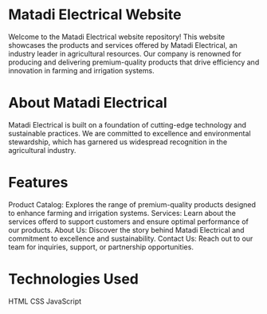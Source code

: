 # Matadi Electrical Website
Welcome to the Matadi Electrical website repository! This website showcases the products and services offered by Matadi Electrical, an industry leader in agricultural resources. Our company is renowned for producing and delivering premium-quality products that drive efficiency and innovation in farming and irrigation systems.

# About Matadi Electrical
Matadi Electrical is built on a foundation of cutting-edge technology and sustainable practices. We are committed to excellence and environmental stewardship, which has garnered us widespread recognition in the agricultural industry.

# Features
Product Catalog: Explores the range of premium-quality products designed to enhance farming and irrigation systems.
Services: Learn about the services offerd to support customers and ensure optimal performance of our products.
About Us: Discover the story behind Matadi Electrical and commitment to excellence and sustainability.
Contact Us: Reach out to our team for inquiries, support, or partnership opportunities.

# Technologies Used
HTML
CSS
JavaScript
